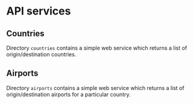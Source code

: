 # API services

## Countries

Directory `countries` contains a simple web service which returns a list of origin/destination countries.

## Airports

Directory `airports` contains a simple web service which returns a list of origin/destination airports for a particular country.
